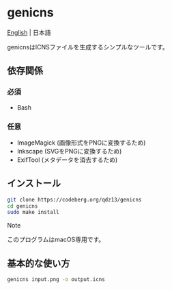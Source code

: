 # genicns
[English](README.md) | 日本語

genicnsはICNSファイルを生成するシンプルなツールです。

## 依存関係

### 必須
* Bash

### 任意
* ImageMagick (画像形式をPNGに変換するため)
* Inkscape (SVGをPNGに変換するため)
* ExifTool (メタデータを消去するため)

## インストール
```sh
git clone https://codeberg.org/qdz13/genicns
cd genicns
sudo make install
```
> [!NOTE]
> このプログラムはmacOS専用です。

## 基本的な使い方
```sh
genicns input.png -o output.icns
```
